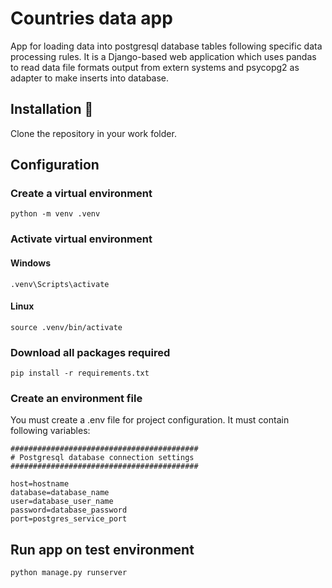 # Countries data app

App for loading data into postgresql database tables following specific data processing rules. It is a Django-based web application which uses pandas to read data file formats output from extern systems and psycopg2 as adapter to make inserts into database.

## Installation 🔧

Clone the repository in your work folder.

## Configuration

### Create a virtual environment
```
python -m venv .venv
```
### Activate virtual environment

#### Windows
```
.venv\Scripts\activate
```
#### Linux
```
source .venv/bin/activate
```
### Download all packages required
```
pip install -r requirements.txt
```
### Create an environment file

You must create a .env file for project configuration. It must contain following variables:

```
##########################################
# Postgresql database connection settings
##########################################

host=hostname
database=database_name
user=database_user_name
password=database_password
port=postgres_service_port

```

## Run app on test environment
```
python manage.py runserver
```